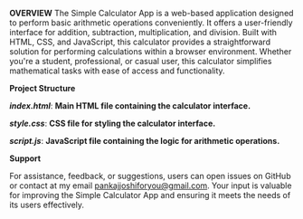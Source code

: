 **OVERVIEW**
The Simple Calculator App is a web-based application designed to perform basic arithmetic operations conveniently. It offers a user-friendly interface for addition, subtraction, multiplication, and division. Built with HTML, CSS, and JavaScript, this calculator provides a straightforward solution for performing calculations within a browser environment. Whether you're a student, professional, or casual user, this calculator simplifies mathematical tasks with ease of access and functionality.

**Project Structure**

***index.html***: **Main HTML file containing the calculator interface.**

***style.css***: **CSS file for styling the calculator interface.**

***script.js***: **JavaScript file containing the logic for arithmetic operations.**


 **Support**
 
 For assistance, feedback, or suggestions, users can open issues on GitHub or contact at my email pankajjoshiforyou@gmail.com. Your input is valuable for improving the Simple Calculator App and ensuring it meets the needs of its users effectively.

